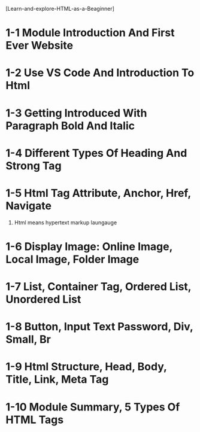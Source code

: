 [Learn-and-explore-HTML-as-a-Beaginner]

# 1-1 Module Introduction And First Ever Website
# 1-2 Use VS Code And Introduction To Html
# 1-3 Getting Introduced With Paragraph Bold And Italic
# 1-4 Different Types Of Heading And Strong Tag
# 1-5 Html Tag Attribute, Anchor, Href, Navigate
   1. Html means hypertext markup laungauge 
# 1-6 Display Image: Online Image, Local Image, Folder Image
# 1-7 List, Container Tag, Ordered List, Unordered List
# 1-8 Button, Input Text Password, Div, Small, Br
# 1-9 Html Structure, Head, Body, Title, Link, Meta Tag
# 1-10 Module Summary, 5 Types Of HTML Tags
